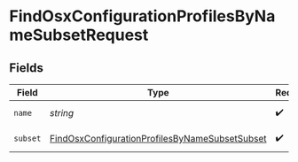 # FindOsxConfigurationProfilesByNameSubsetRequest


## Fields

| Field                                                                                                                       | Type                                                                                                                        | Required                                                                                                                    | Description                                                                                                                 |
| --------------------------------------------------------------------------------------------------------------------------- | --------------------------------------------------------------------------------------------------------------------------- | --------------------------------------------------------------------------------------------------------------------------- | --------------------------------------------------------------------------------------------------------------------------- |
| `name`                                                                                                                      | *string*                                                                                                                    | :heavy_check_mark:                                                                                                          | Name to filter by                                                                                                           |
| `subset`                                                                                                                    | [FindOsxConfigurationProfilesByNameSubsetSubset](../../models/operations/findosxconfigurationprofilesbynamesubsetsubset.md) | :heavy_check_mark:                                                                                                          | Subset to filter by                                                                                                         |